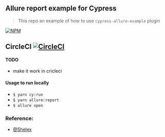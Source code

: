 Allure report example for Cypress
-----------------------------------
> This repo an example of how to use `cypress-allure-example` plugin

[![NPM][npm-icon]][npm-url]

## CircleCI [![CircleCI](https://circleci.com/gh/Ebazhanov/cypress-allure-example.svg?style=svg)](https://circleci.com/gh/Ebazhanov/cypress-allure-example )

#### TODO
- make it work in cricleci

#### Usage to run locally
- `$ yarn cy:run`
- `$ yarn allure:report`
- `$ allure open`

### Reference:
- [@Shelex](https://github.com/Shelex/cypress-allure-plugin-example)


[npm-icon]: https://nodei.co/npm/cypress-allure-plugin.svg?downloads=true
[npm-url]: https://www.npmjs.com/package/@shelex/cypress-allure-plugin
